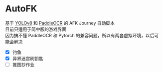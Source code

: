 # AutoFK
基于 [YOLOv8](https://github.com/ultralytics/ultralytics) 和 [PaddleOCR](https://github.com/PaddlePaddle/PaddleOCR) 的 AFK Journey 自动脚本  
目前只适用于简中版的游戏界面  
因为搞不懂 PaddleOCR 和 Pytorch 的兼容问题，所以有两套虚拟环境，以后可能会解决  

- [x] 钓鱼
- [x] 异界迷宫刷钥匙
- [ ] 推图抄作业
